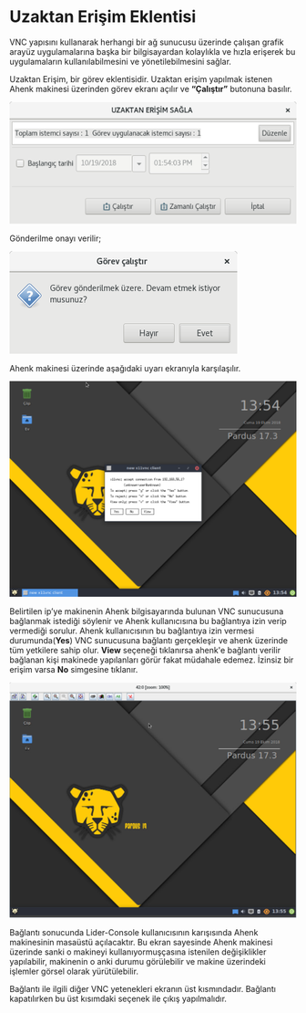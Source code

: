 # Uzaktan Erişim Eklentisi

VNC yapısını kullanarak herhangi bir ağ sunucusu üzerinde çalışan grafik arayüz uygulamalarına başka bir bilgisayardan kolaylıkla ve hızla erişerek bu uygulamaların kullanılabilmesini ve yönetilebilmesini sağlar.

Uzaktan Erişim, bir görev eklentisidir. Uzaktan erişim yapılmak istenen Ahenk makinesi üzerinden görev ekranı açılır ve **“Çalıştır”** butonuna basılır. 

![Uzaktan Erişim - Ahenk İsteği](images/uzaktan-erisim.png)

Gönderilme onayı verilir;

![Uzaktan Erişim - Ahenk İsteği](images/uzaktan-erisim-1.png)

  Ahenk makinesi üzerinde aşağıdaki uyarı ekranıyla karşılaşılır.

![Uzaktan Erişim - Ahenk İsteği](images/uzaktan-erisim-ahenk.png)

Belirtilen ip’ye makinenin Ahenk bilgisayarında bulunan VNC sunucusuna bağlanmak istediği söylenir ve Ahenk kullanıcısına bu bağlantıya izin verip vermediği sorulur. Ahenk kullanıcısının bu bağlantıya izin vermesi durumunda(**Yes**) VNC sunucusuna bağlantı gerçekleşir ve ahenk üzerinde tüm yetkilere sahip olur.
**View** seçeneği tıklanırsa ahenk'e bağlantı verilir  bağlanan kişi makinede yapılanları görür fakat müdahale edemez. 
İzinsiz bir erişim varsa **No** simgesine tıklanır.

![Im267](images/uzaktan-erisim-server.png)

Bağlantı sonucunda Lider-Console kullanıcısının karışısında Ahenk makinesinin masaüstü açılacaktır. Bu ekran sayesinde Ahenk makinesi üzerinde sanki o makineyi kullanıyormuşçasına istenilen değişiklikler yapılabilir, makinenin o anki durumu görülebilir ve makine üzerindeki işlemler görsel olarak yürütülebilir.

Bağlantı ile ilgili diğer VNC yetenekleri ekranın üst kısmındadır. Bağlantı kapatılırken bu üst kısımdaki seçenek ile çıkış yapılmalıdır.